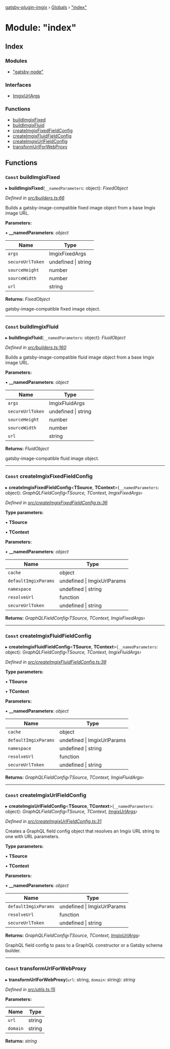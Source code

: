 [gatsby-plugin-imgix](../README.md) › [Globals](../globals.md) › ["index"](_index_.md)

# Module: "index"

## Index

### Modules

* ["gatsby-node"](_index_._gatsby_node_.md)

### Interfaces

* [ImgixUrlArgs](../interfaces/_index_.imgixurlargs.md)

### Functions

* [buildImgixFixed](_index_.md#const-buildimgixfixed)
* [buildImgixFluid](_index_.md#const-buildimgixfluid)
* [createImgixFixedFieldConfig](_index_.md#const-createimgixfixedfieldconfig)
* [createImgixFluidFieldConfig](_index_.md#const-createimgixfluidfieldconfig)
* [createImgixUrlFieldConfig](_index_.md#const-createimgixurlfieldconfig)
* [transformUrlForWebProxy](_index_.md#const-transformurlforwebproxy)

## Functions

### `Const` buildImgixFixed

▸ **buildImgixFixed**(`__namedParameters`: object): *FixedObject*

*Defined in [src/builders.ts:66](https://github.com/WalltoWall/gatsby-plugin-imgix/blob/cbe46b2/src/builders.ts#L66)*

Builds a gatsby-image-compatible fixed image object from a base Imgix image URL.

**Parameters:**

▪ **__namedParameters**: *object*

Name | Type |
------ | ------ |
`args` | ImgixFixedArgs |
`secureUrlToken` | undefined &#124; string |
`sourceHeight` | number |
`sourceWidth` | number |
`url` | string |

**Returns:** *FixedObject*

gatsby-image-compatible fixed image object.

___

### `Const` buildImgixFluid

▸ **buildImgixFluid**(`__namedParameters`: object): *FluidObject*

*Defined in [src/builders.ts:160](https://github.com/WalltoWall/gatsby-plugin-imgix/blob/cbe46b2/src/builders.ts#L160)*

Builds a gatsby-image-compatible fluid image object from a base Imgix image URL.

**Parameters:**

▪ **__namedParameters**: *object*

Name | Type |
------ | ------ |
`args` | ImgixFluidArgs |
`secureUrlToken` | undefined &#124; string |
`sourceHeight` | number |
`sourceWidth` | number |
`url` | string |

**Returns:** *FluidObject*

gatsby-image-compatible fluid image object.

___

### `Const` createImgixFixedFieldConfig

▸ **createImgixFixedFieldConfig**<**TSource**, **TContext**>(`__namedParameters`: object): *GraphQLFieldConfig‹TSource, TContext, ImgixFixedArgs›*

*Defined in [src/createImgixFixedFieldConfig.ts:36](https://github.com/WalltoWall/gatsby-plugin-imgix/blob/cbe46b2/src/createImgixFixedFieldConfig.ts#L36)*

**Type parameters:**

▪ **TSource**

▪ **TContext**

**Parameters:**

▪ **__namedParameters**: *object*

Name | Type |
------ | ------ |
`cache` | object |
`defaultImgixParams` | undefined &#124; ImgixUrlParams |
`namespace` | undefined &#124; string |
`resolveUrl` | function |
`secureUrlToken` | undefined &#124; string |

**Returns:** *GraphQLFieldConfig‹TSource, TContext, ImgixFixedArgs›*

___

### `Const` createImgixFluidFieldConfig

▸ **createImgixFluidFieldConfig**<**TSource**, **TContext**>(`__namedParameters`: object): *GraphQLFieldConfig‹TSource, TContext, ImgixFluidArgs›*

*Defined in [src/createImgixFluidFieldConfig.ts:39](https://github.com/WalltoWall/gatsby-plugin-imgix/blob/cbe46b2/src/createImgixFluidFieldConfig.ts#L39)*

**Type parameters:**

▪ **TSource**

▪ **TContext**

**Parameters:**

▪ **__namedParameters**: *object*

Name | Type |
------ | ------ |
`cache` | object |
`defaultImgixParams` | undefined &#124; ImgixUrlParams |
`namespace` | undefined &#124; string |
`resolveUrl` | function |
`secureUrlToken` | undefined &#124; string |

**Returns:** *GraphQLFieldConfig‹TSource, TContext, ImgixFluidArgs›*

___

### `Const` createImgixUrlFieldConfig

▸ **createImgixUrlFieldConfig**<**TSource**, **TContext**>(`__namedParameters`: object): *GraphQLFieldConfig‹TSource, TContext, [ImgixUrlArgs](../interfaces/_index_.imgixurlargs.md)›*

*Defined in [src/createImgixUrlFieldConfig.ts:31](https://github.com/WalltoWall/gatsby-plugin-imgix/blob/cbe46b2/src/createImgixUrlFieldConfig.ts#L31)*

Creates a GraphQL field config object that resolves an Imgix URL string to one with URL parameters.

**Type parameters:**

▪ **TSource**

▪ **TContext**

**Parameters:**

▪ **__namedParameters**: *object*

Name | Type |
------ | ------ |
`defaultImgixParams` | undefined &#124; ImgixUrlParams |
`resolveUrl` | function |
`secureUrlToken` | undefined &#124; string |

**Returns:** *GraphQLFieldConfig‹TSource, TContext, [ImgixUrlArgs](../interfaces/_index_.imgixurlargs.md)›*

GraphQL field config to pass to a GraphQL constructor or a Gatsby schema builder.

___

### `Const` transformUrlForWebProxy

▸ **transformUrlForWebProxy**(`url`: string, `domain`: string): *string*

*Defined in [src/utils.ts:15](https://github.com/WalltoWall/gatsby-plugin-imgix/blob/cbe46b2/src/utils.ts#L15)*

**Parameters:**

Name | Type |
------ | ------ |
`url` | string |
`domain` | string |

**Returns:** *string*
